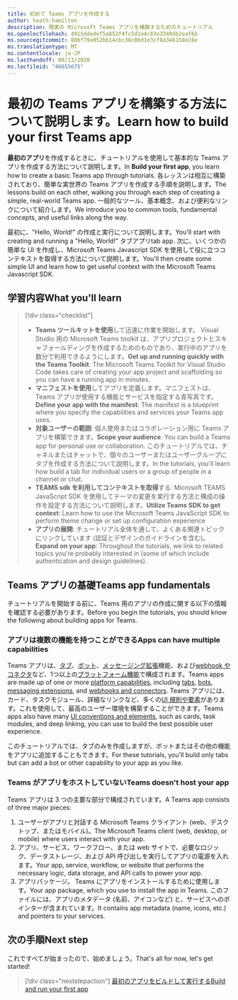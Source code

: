 ```yaml
---
title: 初めて Teams アプリを作成する
author: heath-hamilton
description: 現実の Microsoft Teams アプリを構築するためのチュートリアル
ms.openlocfilehash: 4915dde4ef5a852f4fc5d1e4c83e3349db2eaf6b
ms.sourcegitcommit: 80bf79a952bb14cbc38c0bd1e3cf8a346158e28e
ms.translationtype: MT
ms.contentlocale: ja-JP
ms.lasthandoff: 08/13/2020
ms.locfileid: "46655675"
---
```

# <a name="learn-how-to-build-your-first-teams-app"></a><span data-ttu-id="ffa5d-103">最初の Teams アプリを構築する方法について説明します。</span><span class="sxs-lookup"><span data-stu-id="ffa5d-103">Learn how to build your first Teams app</span></span>

<span data-ttu-id="ffa5d-104">**最初のアプリ**を作成するときに、チュートリアルを使用して基本的な Teams アプリを作成する方法について説明します。</span><span class="sxs-lookup"><span data-stu-id="ffa5d-104">In **Build your first app**, you learn how to create a basic Teams app through tutorials.</span></span> <span data-ttu-id="ffa5d-105">各レッスンは相互に構築されており、簡単な実世界の Teams アプリを作成する手順を説明します。</span><span class="sxs-lookup"><span data-stu-id="ffa5d-105">The lessons build on each other, walking you through each step of creating a simple, real-world Teams app.</span></span> <span data-ttu-id="ffa5d-106">一般的なツール、基本概念、および便利なリンクについて紹介します。</span><span class="sxs-lookup"><span data-stu-id="ffa5d-106">We introduce you to common tools, fundamental concepts, and useful links along the way.</span></span>

<span data-ttu-id="ffa5d-107">最初に、"Hello, World!" の作成と実行について説明します。</span><span class="sxs-lookup"><span data-stu-id="ffa5d-107">You'll start with creating and running a "Hello, World!"</span></span> <span data-ttu-id="ffa5d-108">タブアプリ</span><span class="sxs-lookup"><span data-stu-id="ffa5d-108">tab app.</span></span> <span data-ttu-id="ffa5d-109">次に、いくつかの簡単な UI を作成し、Microsoft Teams Javascript SDK を使用して役に立つコンテキストを取得する方法について説明します。</span><span class="sxs-lookup"><span data-stu-id="ffa5d-109">You'll then create some simple UI and learn how to get useful context with the Microsoft Teams Javascript SDK.</span></span>

## <a name="what-youll-learn"></a><span data-ttu-id="ffa5d-110">学習内容</span><span class="sxs-lookup"><span data-stu-id="ffa5d-110">What you'll learn</span></span>

> [!div class="checklist"]
  >
  > - <span data-ttu-id="ffa5d-111">**Teams ツールキットを使用**して迅速に作業を開始します。 Visual Studio 用の Microsoft Teams toolkit は、アプリプロジェクトとスキャフォールディングを作成するためのものであり、実行中のアプリを数分で利用できるようにします。</span><span class="sxs-lookup"><span data-stu-id="ffa5d-111">**Get up and running quickly with the Teams Toolkit**: The Microsoft Teams Toolkit for Visual Studio Code takes care of creating your app project and scaffolding so you can have a running app in minutes.</span></span>
  > - <span data-ttu-id="ffa5d-112">**マニフェストを使用**してアプリを定義します。マニフェストは、Teams アプリが使用する機能とサービスを指定する青写真です。</span><span class="sxs-lookup"><span data-stu-id="ffa5d-112">**Define your app with the manifest**: The manifest is a blueprint where you specify the capabilities and services your Teams app uses.</span></span>
  > - <span data-ttu-id="ffa5d-113">**対象ユーザーの範囲**: 個人使用またはコラボレーション用に Teams アプリを構築できます。</span><span class="sxs-lookup"><span data-stu-id="ffa5d-113">**Scope your audience**: You can build a Teams app for personal use or collaboration.</span></span> <span data-ttu-id="ffa5d-114">このチュートリアルでは、チャネルまたはチャットで、個々のユーザーまたはユーザーグループにタブを作成する方法について説明します。</span><span class="sxs-lookup"><span data-stu-id="ffa5d-114">In the tutorials, you'll learn how build a tab for individual users or a group of people in a channel or chat.</span></span>
  > - <span data-ttu-id="ffa5d-115">**TEAMS sdk を利用してコンテキストを取得**する: Microsoft TEAMS JavaScript SDK を使用してテーマの変更を実行する方法と構成の操作を設定する方法について説明します。</span><span class="sxs-lookup"><span data-stu-id="ffa5d-115">**Utilize Teams SDK to get context**: Learn how to use the Microsoft Teams JavaScript SDK to perform theme change or set up configuration experience</span></span>  
  > - <span data-ttu-id="ffa5d-116">**アプリの展開**: チュートリアル全体を通して、よくある関連トピックにリンクしています (認証とデザインのガイドラインを含む)。</span><span class="sxs-lookup"><span data-stu-id="ffa5d-116">**Expand on your app**: Throughout the tutorials, we link to related topics you're probably interested in (some of which include authentication and design guidelines).</span></span>

## <a name="teams-app-fundamentals"></a><span data-ttu-id="ffa5d-117">Teams アプリの基礎</span><span class="sxs-lookup"><span data-stu-id="ffa5d-117">Teams app fundamentals</span></span>

<span data-ttu-id="ffa5d-118">チュートリアルを開始する前に、Teams 用のアプリの作成に関する以下の情報を確認する必要があります。</span><span class="sxs-lookup"><span data-stu-id="ffa5d-118">Before you begin the tutorials, you should know the following about building apps for Teams.</span></span>

### <a name="apps-can-have-multiple-capabilities"></a><span data-ttu-id="ffa5d-119">アプリは複数の機能を持つことができる</span><span class="sxs-lookup"><span data-stu-id="ffa5d-119">Apps can have multiple capabilities</span></span>

<span data-ttu-id="ffa5d-120">Teams アプリは、[タブ](../doc-links/what-are-tabs.md)、[ボット](../doc-links/what-are-bots.md )、[メッセージング拡張](../doc-links/what-are-messaging-extensions.md)機能、および[webhook やコネクタ](../doc-links/what-are-webhooks-and-connectors.md)など、1つ以上の[プラットフォーム機能](../capabilities-overview.md)で構成されます。</span><span class="sxs-lookup"><span data-stu-id="ffa5d-120">Teams apps are made up of one or more [platform capabilities](../capabilities-overview.md), including [tabs](../doc-links/what-are-tabs.md), [bots](../doc-links/what-are-bots.md ), [messaging extensions](../doc-links/what-are-messaging-extensions.md), and [webhooks and connectors](../doc-links/what-are-webhooks-and-connectors.md).</span></span> <span data-ttu-id="ffa5d-121">Teams アプリには、カード、タスクモジュール、詳細なリンクなど、多くの[UI 規則や要素](../doc-links/teams-ui-conventions.md)があります。これを使用して、最高のユーザー環境を構築することができます。</span><span class="sxs-lookup"><span data-stu-id="ffa5d-121">Teams apps also have many [UI conventions and elements](../doc-links/teams-ui-conventions.md), such as cards, task modules, and deep linking, you can use to build the best possible user experience.</span></span>

<span data-ttu-id="ffa5d-122">このチュートリアルでは、タブのみを作成しますが、ボットまたはその他の機能をアプリに追加することもできます。</span><span class="sxs-lookup"><span data-stu-id="ffa5d-122">For these tutorials, you'll build only tabs but can add a bot or other capability to your app as you like.</span></span>

### <a name="teams-doesnt-host-your-app"></a><span data-ttu-id="ffa5d-123">Teams がアプリをホストしていない</span><span class="sxs-lookup"><span data-stu-id="ffa5d-123">Teams doesn't host your app</span></span>  

<span data-ttu-id="ffa5d-124">Teams アプリは 3 つの主要な部分で構成されています。</span><span class="sxs-lookup"><span data-stu-id="ffa5d-124">A Teams app consists of three major pieces:</span></span>

1. <span data-ttu-id="ffa5d-125">ユーザーがアプリと対話する Microsoft Teams クライアント (web、デスクトップ、またはモバイル)。</span><span class="sxs-lookup"><span data-stu-id="ffa5d-125">The Microsoft Teams client (web, desktop, or mobile) where users interact with your app.</span></span>
1. <span data-ttu-id="ffa5d-126">アプリ、サービス、ワークフロー、または web サイトで、必要なロジック、データストレージ、および API 呼び出しを実行してアプリの電源を入れます。</span><span class="sxs-lookup"><span data-stu-id="ffa5d-126">Your app, service, workflow, or website that performs the necessary logic, data storage, and API calls to power your app.</span></span>
1. <span data-ttu-id="ffa5d-127">アプリパッケージ。 Teams にアプリをインストールするために使用します。</span><span class="sxs-lookup"><span data-stu-id="ffa5d-127">Your app package, which you use to install the app in Teams.</span></span> <span data-ttu-id="ffa5d-128">このファイルには、アプリのメタデータ (名前、アイコンなど) と、サービスへのポインターが含まれています。</span><span class="sxs-lookup"><span data-stu-id="ffa5d-128">It contains app metadata (name, icons, etc.) and pointers to your services.</span></span>

## <a name="next-step"></a><span data-ttu-id="ffa5d-129">次の手順</span><span class="sxs-lookup"><span data-stu-id="ffa5d-129">Next step</span></span>

<span data-ttu-id="ffa5d-130">これですべてが始まったので、始めましょう。</span><span class="sxs-lookup"><span data-stu-id="ffa5d-130">That's all for now, let's get started!</span></span>

> [!div class="nextstepaction"]
> [<span data-ttu-id="ffa5d-131">最初のアプリをビルドして実行する</span><span class="sxs-lookup"><span data-stu-id="ffa5d-131">Build and run your first app</span></span>](build-and-run-with-toolkit.md)
